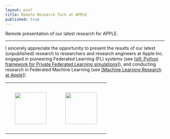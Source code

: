 ```yaml
---
layout: post
title: Remote Research Talk at APPLE
published: true
---
```


Remote presentation of our latest research for APPLE.


---

I sincerely appreciate the opportunity to present the results of our latest (unpublished) research to researchers and research engineers at Apple Inc. engaged in pioneering Federated Learning (FL) systems (see [[pfl: Python framework for Private Federated Learning simulations]](https://github.com/apple/pfl-research)),
and conducting research in Federated Machine Learning (see [[Machine Learning Research at Apple]](https://machinelearning.apple.com/research?page=1&q=federated+learning))

<table style="text-align:center;">
<tr>
<td style="padding:30px;text-align:center;vertical-align:middle;"> <img height="100px" src="https://burlachenkok.github.io/materials/KAUST-logo.svg"/> </td>
<td style="padding:30px;text-align:center;vertical-align:middle;"> <img height="100px" src="https://burlachenkok.github.io/materials/Apple_logo_black.svg"/> </td>
</tr>
</table>
